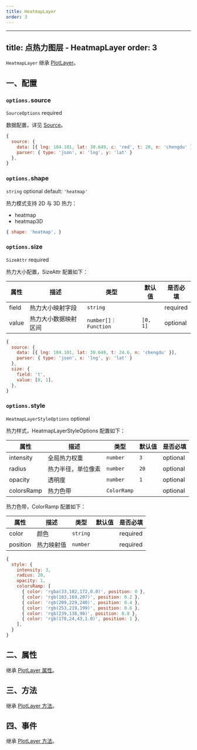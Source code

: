 ```yaml
---
title: HeatmapLayer
order: 3
---
```


---
title: 点热力图层 - HeatmapLayer
order: 3
---

`HeatmapLayer` 继承 [PlotLayer](/zh/docs/api/maps/layers/plot-layer)。

## 一、配置

### `options.`source

`SourceOptions` required

数据配置，详见 [Source](/zh/docs/api/maps/source)。

```js
{
  source: {
    data: [{ lng: 104.101, lat: 30.649, c: 'red', t: 20, n: 'chengdu' }],
    parser: { type: 'json', x: 'lng', y: 'lat' }
  },
}
```


### `options.`shape

`string` optional default: `'heatmap'`

热力模式支持 2D 与 3D 热力：

*   heatmap
*   heatmap3D

```js
{ shape: 'heatmap', }
```


### `options.`size

`SizeAttr` required

热力大小配置，SizeAttr 配置如下：

| 属性  | 描述                 | 类型                 | 默认值   | 是否必填 |
| ----- | -------------------- | -------------------- | -------- | -------- |
| field | 热力大小映射字段     | `string`             |          | required |
| value | 热力大小数据映射区间 | `number[]｜Function` | `[0, 1]` | optional |

```js
{
  source: {
    data: [{ lng: 104.101, lat: 30.649, t: 24.6, n: 'chengdu' }],
    parser: { type: 'json', x: 'lng', y: 'lat' }
  },
  size: {
    field: 't',
    value: [0, 1],
  },
}
```


### `options.`style

`HeatmapLayerStyleOptions` optional

热力样式，HeatmapLayerStyleOptions 配置如下：

| 属性       | 描述               | 类型        | 默认值 | 是否必填 |
| ---------- | ------------------ | ----------- | ------ | -------- |
| intensity  | 全局热力权重       | `number`    | `3`    | optional |
| radius     | 热力半径，单位像素 | `number`    | `20`   | optional |
| opacity    | 透明度             | `number`    | `1`    | optional |
| colorsRamp | 热力色带           | `ColorRamp` |        | optional |

热力色带，ColorRamp 配置如下：

| 属性     | 描述       | 类型     | 默认值 | 是否必填 |
| -------- | ---------- | -------- | ------ | -------- |
| color    | 颜色       | `string` |        | required |
| position | 热力映射值 | `number` |        | required |

```js
{
  style: {
    intensity: 3,
    radius: 20,
    opacity: 1,
    colorsRamp: [
      { color: 'rgba(33,102,172,0.0)', position: 0 },
      { color: 'rgb(103,169,207)', position: 0.2 },
      { color: 'rgb(209,229,240)', position: 0.4 },
      { color: 'rgb(253,219,199)', position: 0.6 },
      { color: 'rgb(239,138,98)', position: 0.8 },
      { color: 'rgb(178,24,43,1.0)', position: 1 },
    ],
  }
}
```


## 二、属性

继承 [PlotLayer 属性](/zh/docs/api/maps/layers/plot-layer#二、属性)。

## 三、方法

继承 [PlotLayer 方法](/zh/docs/api/maps/layers/plot-layer#三、方法)。

## 四、事件

继承 [PlotLayer 方法](/zh/docs/api/maps/layers/plot-layer#四、事件)。
